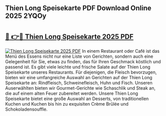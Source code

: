 ## Thien Long Speisekarte PDF Download Online 2025 2YQOy

# <h2><a href="http://gc8rf7.nevu.top/?p=Thien+Long+Speisekarte">🔗 👉🔴 Thien Long Speisekarte 2025 PDF</a></h2>

[![Thien Long Speisekarte 2025 PDF](https://i.imgur.com/dBaPXMq.png)](http://gc8rf7.nevu.top/?p=Thien+Long+Speisekarte)
In einem Restaurant oder Café ist das Menü des Essens nicht nur eine Liste von Gerichten, sondern auch eine Gelegenheit für Sie, etwas zu finden, das für Ihren Geschmack köstlich und passend ist. Es gibt viele leichte und frische Salate auf der Thien Long Speisekarte unseres Restaurants. Für diejenigen, die Fleisch bevorzugen, bieten wir eine umfangreiche Auswahl an Gerichten auf der Thien Long Speisekarte an: Rindfleisch, Schweinefleisch, Huhn und Fisch. Unseren Auserwählten bieten wir Gourmet-Gerichte wie Schaschlik und Steak an, die auf einem alten Feuer zubereitet werden. Unsere Thien Long Speisekarte bietet eine große Auswahl an Desserts, von traditionellen Kuchen und Kuchen bis hin zu exquisiten Crème Brûlée und Schokoladensouffle.
